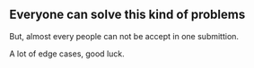 ## Everyone can solve this kind of problems
 
But, almost every people can not be accept in one submittion. 

A lot of edge cases, good luck.

